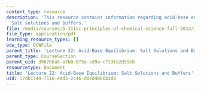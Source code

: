 ```yaml
---
content_type: resource
description: 'This resource contains information regarding acid-base equilibrium:
  Salt solutions and buffers.'
file: /media/courses/5-111sc-principles-of-chemical-science-fall-2014/17db1744711644d32c46d87d4b86b3d8_MIT5_111F14_Lec22.pdf
file_type: application/pdf
learning_resource_types: []
ocw_type: OCWFile
parent_title: 'Lecture 22: Acid-Base Equilibrium: Salt Solutions and Buffers'
parent_type: CourseSection
parent_uid: 3967bba5-a7b0-073a-cd9a-c713fa2d59eb
resourcetype: Document
title: 'Lecture 22: Acid-Base Equilibrium: Salt Solutions and Buffers'
uid: 17db1744-7116-44d3-2c46-d87d4b86b3d8
---
```

